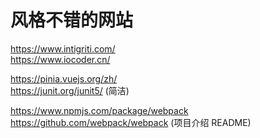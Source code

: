 # 风格不错的网站

https://www.intigriti.com/  
https://www.iocoder.cn/  

https://pinia.vuejs.org/zh/  
https://junit.org/junit5/ (简洁)

https://www.npmjs.com/package/webpack  
https://github.com/webpack/webpack (项目介绍 README)
